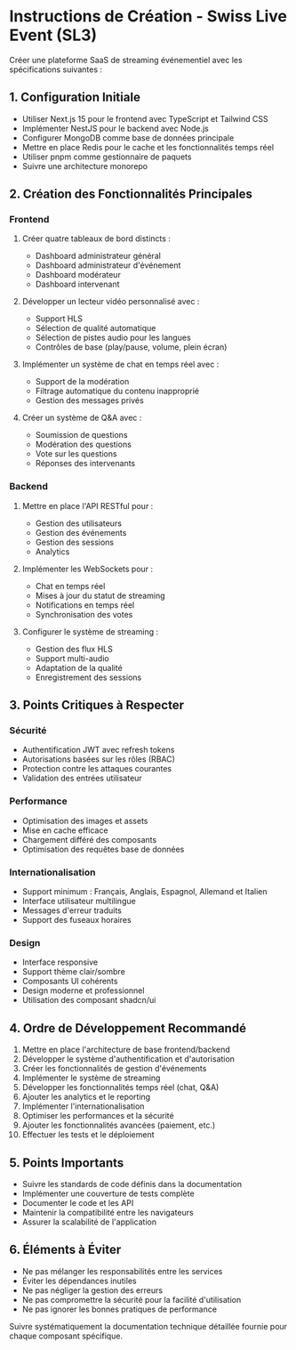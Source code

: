 # Instructions de Création - Swiss Live Event (SL3)

Créer une plateforme SaaS de streaming événementiel avec les spécifications suivantes :

## 1. Configuration Initiale
- Utiliser Next.js 15 pour le frontend avec TypeScript et Tailwind CSS
- Implémenter NestJS pour le backend avec Node.js 
- Configurer MongoDB comme base de données principale
- Mettre en place Redis pour le cache et les fonctionnalités temps réel
- Utiliser pnpm comme gestionnaire de paquets
- Suivre une architecture monorepo

## 2. Création des Fonctionnalités Principales

### Frontend
1. Créer quatre tableaux de bord distincts :
   - Dashboard administrateur général
   - Dashboard administrateur d'événement
   - Dashboard modérateur
   - Dashboard intervenant

2. Développer un lecteur vidéo personnalisé avec :
   - Support HLS
   - Sélection de qualité automatique
   - Sélection de pistes audio pour les langues
   - Contrôles de base (play/pause, volume, plein écran)

3. Implémenter un système de chat en temps réel avec :
   - Support de la modération
   - Filtrage automatique du contenu inapproprié
   - Gestion des messages privés

4. Créer un système de Q&A avec :
   - Soumission de questions
   - Modération des questions
   - Vote sur les questions
   - Réponses des intervenants

### Backend
1. Mettre en place l'API RESTful pour :
   - Gestion des utilisateurs
   - Gestion des événements
   - Gestion des sessions
   - Analytics

2. Implémenter les WebSockets pour :
   - Chat en temps réel
   - Mises à jour du statut de streaming
   - Notifications en temps réel
   - Synchronisation des votes

3. Configurer le système de streaming :
   - Gestion des flux HLS
   - Support multi-audio
   - Adaptation de la qualité
   - Enregistrement des sessions

## 3. Points Critiques à Respecter

### Sécurité
- Authentification JWT avec refresh tokens
- Autorisations basées sur les rôles (RBAC)
- Protection contre les attaques courantes
- Validation des entrées utilisateur

### Performance
- Optimisation des images et assets
- Mise en cache efficace
- Chargement différé des composants
- Optimisation des requêtes base de données

### Internationalisation
- Support minimum : Français, Anglais, Espagnol, Allemand et Italien
- Interface utilisateur multilingue
- Messages d'erreur traduits
- Support des fuseaux horaires

### Design
- Interface responsive
- Support thème clair/sombre
- Composants UI cohérents
- Design moderne et professionnel
- Utilisation des composant shadcn/ui

## 4. Ordre de Développement Recommandé

1. Mettre en place l'architecture de base frontend/backend
2. Développer le système d'authentification et d'autorisation
3. Créer les fonctionnalités de gestion d'événements
4. Implémenter le système de streaming
5. Développer les fonctionnalités temps réel (chat, Q&A)
6. Ajouter les analytics et le reporting
7. Implémenter l'internationalisation
8. Optimiser les performances et la sécurité
9. Ajouter les fonctionnalités avancées (paiement, etc.)
10. Effectuer les tests et le déploiement

## 5. Points Importants

- Suivre les standards de code définis dans la documentation
- Implémenter une couverture de tests complète
- Documenter le code et les API
- Maintenir la compatibilité entre les navigateurs
- Assurer la scalabilité de l'application

## 6. Éléments à Éviter

- Ne pas mélanger les responsabilités entre les services
- Éviter les dépendances inutiles
- Ne pas négliger la gestion des erreurs
- Ne pas compromettre la sécurité pour la facilité d'utilisation
- Ne pas ignorer les bonnes pratiques de performance

Suivre systématiquement la documentation technique détaillée fournie pour chaque composant spécifique.